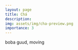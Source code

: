 ```yaml
---
layout: page
title: Chá
description: 
img: assets/img/cha-preview.png
importance: 3
---
```

boba guud, moving
